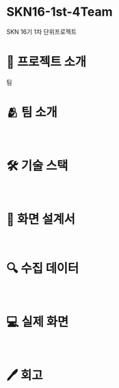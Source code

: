# SKN16-1st-4Team
SKN 16기 1차 단위프로젝트
<br>
# 📌 프로젝트 소개
팀
<br>

# 🫂 팀 소개
<br>


# 🛠 기술 스택
<br>


# 📄 화면 설계서
<br>


# 🔍 수집 데이터
<br>

# 💻 실제 화면
<br>

# 🖊 회고
<br>
